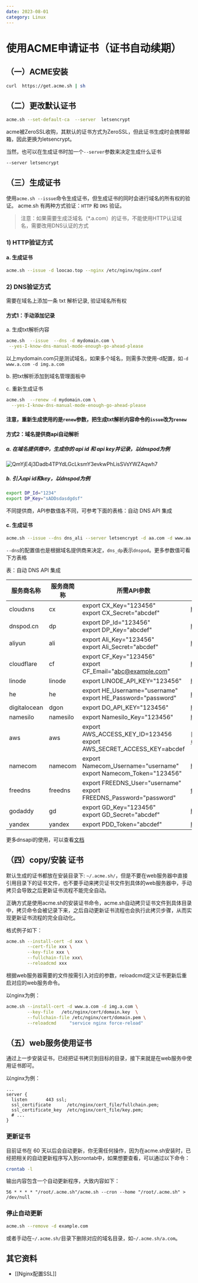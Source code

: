 ```yaml
---
date: 2023-08-01
category: Linux
---
```

# 使用ACME申请证书（证书自动续期）

## （一）ACME安装

```sh
curl  https://get.acme.sh | sh
```

## （二）更改默认证书

```sh
acme.sh --set-default-ca  --server  letsencrypt
```

acme被ZeroSSL收购，其默认的证书方式为ZeroSSL，但此证书生成时会携带邮箱，因此更换为letsencrypt。

当然，也可以在生成证书时加一个`--server`参数来决定生成什么证书

```sh
--server letsencrypt
```

## （三）生成证书

使用`acme.sh --issue`命令生成证书，但生成证书的同时会进行域名的所有权的验证。 acme.sh 有两种方式验证：`HTTP` 和 `DNS` 验证。

> 注意：如果需要生成泛域名（*.a.com）的证书，不能使用HTTP认证域名，需要改用DNS认证的方式

### 1) HTTP验证方式

#### a. 生成证书

```sh
acme.sh --issue -d loocao.top --nginx /etc/nginx/nginx.conf
```

### 2) DNS验证方式

需要在域名上添加一条 txt 解析记录, 验证域名所有权

#### 方式1：手动添加记录

a. 生成txt解析内容

```sh
acme.sh  --issue  --dns -d mydomain.com \
 --yes-I-know-dns-manual-mode-enough-go-ahead-please
```

以上mydomain.com只是测试域名，如果多个域名，则需多次使用-d配置，如`-d www.a.com -d img.a.com`

b. 把txt解析添加到域名管理面板中

c. 重新生成证书

```sh
acme.sh  --renew -d mydomain.com \
  --yes-I-know-dns-manual-mode-enough-go-ahead-please
```

#### 注意，重新生成使用的是`renew`参数，把生成txt解析内容命令的`issue`改为`renew`

#### 方式2：域名提供商api自动解析

##### a. 在域名提供商中，生成你的 api id 和 api key并记录，以dnspod为例

![QmYjE4j3Dadb4TPYdLGcLksmY3evkwPhLisSVsYWZAqwh7](https://cdn.img2ipfs.com/ipfs/QmYjE4j3Dadb4TPYdLGcLksmY3evkwPhLisSVsYWZAqwh7?filename=obsidian%3A%E4%BB%A5dnspod%E4%B8%BA%E4%BE%8B.png)

##### b. 引入api id和key，以dnspod为例

```sh
export DP_Id="1234"
export DP_Key="sADDsdasdgdsf"
```

不同提供商，API参数值各不同，可参考下面的表格：自动 DNS API 集成

#### c. 生成证书

```sh
acme.sh --issue --dns dns_ali --server letsencrypt -d aa.com -d www.aa.com
```

`--dns`的配置值也是根据域名提供商来决定，`dns_dp`表示`dnspod`。更多参数值可看下方表格

表：自动 DNS API 集成

| 服务商名称 | 服务商简称 | 所需API参数 | 获取API参数地址 |
| --- | --- | --- | --- |
| cloudxns | cx  | export CX_Key="123456"<br>export CX_Secret="abcdef" | https://www.cloudxns.net/AccountManage/apimanage.html |
| dnspod.cn | dp  | export DP_Id="123456"<br>export DP_Key="abcdef" | https://www.dnspod.cn/console/user/security |
| aliyun | ali | export Ali_Key="123456"<br>export Ali_Secret="abcdef" | https://www.dnspod.cn/console/user/security |
| cloudflare | cf  | export CF_Key="123456"<br>export CF_Email="abc@example.com" | https://dash.cloudflare.com/profile/api-tokens |
| linode | linode | export LINODE\_API\_KEY="123456" | https://manager.linode.com/profile/api |
| he  | he  | export HE_Username="username"<br>export HE_Password="password" | [he](https://dns.he.net/)的用户名密码 |
| digitalocean | dgon | export DO\_API\_KEY="123456" | https://cloud.digitalocean.com/settings/applications |
| namesilo | namesilo | export Namesilo_Key="123456" | https://www.namesilo.com/account_api.php |
| aws | aws | export AWS\_ACCESS\_KEY_ID=123456<br>export AWS\_SECRET\_ACCESS_KEY=abcdef | [http://docs.aws.amazon.com/IAM/latest/UserGuide/id\_users\_create.html](http://docs.aws.amazon.com/IAM/latest/UserGuide/id_users_create.html) |
| namecom | namecom | export Namecom_Username="username"<br>export Namecom_Token="123456" | https://www.name.com/reseller/apply |
| freedns | freedns | export FREEDNS_User="username"<br>export FREEDNS_Password="password" | [freedns](https://freedns.afraid.org/)的用户名密码 |
| godaddy | gd  | export GD_Key="123456"<br>export GD_Secret="abcdef" | https://developer.godaddy.com/keys/ |
| yandex | yandex | export PDD_Token="abcdef" | https://tech.yandex.com/domain/doc/concepts/access-docpage/ |

更多dnsapi的使用，可以查看[文档](https://github.com/acmesh-official/acme.sh/wiki/dnsapi)

## （四）copy/安装 证书

默认生成的证书都放在安装目录下: `~/.acme.sh/`，但是不要在web服务器中直接引用目录下的证书文件，也不要手动来拷贝证书文件到具体的web服务器中，手动拷贝会导致之后更新证书流程不能完全自动。

正确方式是使用acme.sh的安装证书命令，acme.sh自动拷贝证书文件到具体目录中，拷贝命令会被记录下来，之后自动更新证书流程也会执行此拷贝步骤，从而实现更新证书流程的完全自动化。

格式例子如下：

```sh
acme.sh --install-cert -d xxx \
        --cert-file xxx \
        --key-file xxx \
        --fullchain-file xxx\
        --reloadcmd xxx
```

根据web服务器需要的文件按需引入对应的参数，reloadcmd定义证书更新后重启对应的web服务命令。

以nginx为例：

```sh
acme.sh --install-cert -d www.a.com -d img.a.com \
        --key-file   /etc/nginx/cert/domain.key  \
        --fullchain-file /etc/nginx/cert/domain.pem \
        --reloadcmd     "service nginx force-reload"
```

## （五）web服务使用证书

通过上一步安装证书，已经把证书拷贝到目标的目录，接下来就是在web服务中使用证书即可。

以nginx为例：

```nginx
...
server {
  listen       443 ssl;
  ssl_certificate      /etc/nginx/cert_file/fullchain.pem;
  ssl_certificate_key  /etc/nginx/cert_file/key.pem;
  # ...
}
```

### 更新证书

目前证书在 60 天以后会自动更新，你无需任何操作，因为在acme.sh安装时，已经把相关的自动更新程序写入到crontab中，如果想要查看，可以通过以下命令：

```sh
crontab -l
```

输出内容包含一个自动更新程序，大致内容如下：

```crontab
56 * * * * "/root/.acme.sh"/acme.sh --cron --home "/root/.acme.sh" > /dev/null
```

### 停止自动更新

```sh
acme.sh --remove -d example.com
```

或者手动在`~/.acme.sh/`目录下删除对应的域名目录，如`~/.acme.sh/a.com`。

## 其它资料

- [[Nginx配置SSL]]